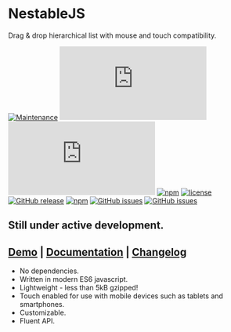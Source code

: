 # NestableJS
Drag & drop hierarchical list with mouse and touch compatibility.

[![Maintenance](https://img.shields.io/maintenance/yes/2019.svg?style=?style=flat-square&logo=appveyor)](https://github.com/Mobius1/NestableJS/)
![](http://img.badgesize.io/Mobius1/NestableJS/master/dist/nestable.js?style=?style=flat-square&logo=appveyor) 
![](http://img.badgesize.io/Mobius1/NestableJS/master/dist/nestable.js?compression=gzip&label=gzipped&style=?style=flat-square&logo=appveyor)
[![npm](https://img.shields.io/npm/dt/nestablejs.svg?style=?style=flat-square&logo=appveyor)](https://www.npmjs.com/package/nestablejs) 
[![license](https://img.shields.io/github/license/mashape/apistatus.svg?style=?style=flat-square&logo=appveyor)](https://github.com/Mobius1/NestableJS/blob/master/LICENSE)
[![GitHub release](https://img.shields.io/github/release/Mobius1/NestableJS.svg?style=?style=flat-square&logo=appveyor)](https://github.com/Mobius1/NestableJS/releases)
[![npm](https://img.shields.io/npm/v/nestablejs.svg?style=?style=flat-square&logo=appveyor)](https://www.npmjs.com/package/nestablejs)
[![GitHub issues](https://img.shields.io/github/issues-raw/Mobius1/NestableJS.svg?style=?style=flat-square&logo=appveyor)](https://github.com/Mobius1/NestableJS)
[![GitHub issues](https://img.shields.io/github/issues-closed-raw/Mobius1/NestableJS.svg?style=?style=flat-square&logo=appveyor)](https://github.com/Mobius1/NestableJS)

## Still under active development.

## [Demo](https://codepen.io/Mobius1/pen/dybwVOw) | [Documentation](https://mobius1.github.io/NestableJS) | [Changelog](https://github.com/Mobius1/NestableJS/releases)

* No dependencies.
* Written in modern ES6 javascript.
* Lightweight - less than 5kB gzipped!
* Touch enabled for use with mobile devices such as tablets and smartphones.
* Customizable.
* Fluent API.